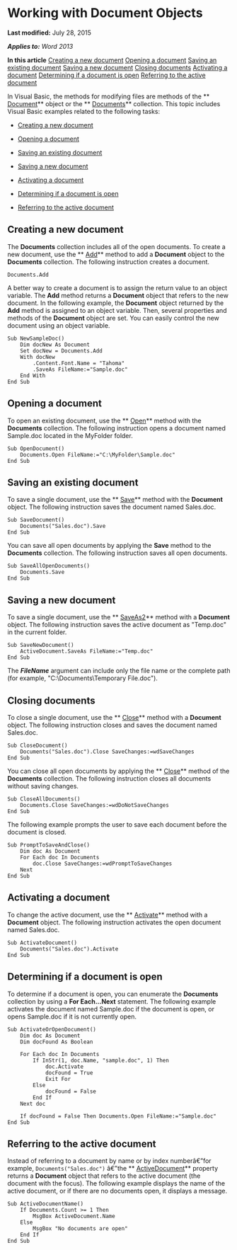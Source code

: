 
# Working with Document Objects

 **Last modified:** July 28, 2015

 _**Applies to:** Word 2013_

 **In this article**
 [Creating a new document](#sectionSection0)
 [Opening a document](#sectionSection1)
 [Saving an existing document](#sectionSection2)
 [Saving a new document](#sectionSection3)
 [Closing documents](#sectionSection4)
 [Activating a document](#sectionSection5)
 [Determining if a document is open](#sectionSection6)
 [Referring to the active document](#sectionSection7)


In Visual Basic, the methods for modifying files are methods of the  ** [Document](8d83487a-2345-a036-a916-971c9db5b7fb.md)** object or the ** [Documents](fc4ac973-19c1-703a-5538-f4426b8b7564.md)** collection. This topic includes Visual Basic examples related to the following tasks:

-  [Creating a new document](#Creating)
    
-  [Opening a document](#Opening)
    
-  [Saving an existing document](#Saving1)
    
-  [Saving a new document](#Saving2)
    
-  [Activating a document](#Activating)
    
-  [Determining if a document is open](#Determining)
    
-  [Referring to the active document](#Referring)
    

## Creating a new document
<a name="sectionSection0"> </a>

The  **Documents** collection includes all of the open documents. To create a new document, use the ** [Add](04b81417-cde9-4657-7737-90d266d05487.md)** method to add a **Document** object to the **Documents** collection. The following instruction creates a document.


```
Documents.Add
```

A better way to create a document is to assign the return value to an object variable. The  **Add** method returns a **Document** object that refers to the new document. In the following example, the **Document** object returned by the **Add** method is assigned to an object variable. Then, several properties and methods of the **Document** object are set. You can easily control the new document using an object variable.




```
Sub NewSampleDoc() 
    Dim docNew As Document 
    Set docNew = Documents.Add 
    With docNew 
        .Content.Font.Name = "Tahoma" 
        .SaveAs FileName:="Sample.doc" 
    End With 
End Sub
```


## Opening a document
<a name="sectionSection1"> </a>

To open an existing document, use the  ** [Open](9e61e9d5-58d1-833a-5f93-b87299deb400.md)** method with the **Documents** collection. The following instruction opens a document named Sample.doc located in the MyFolder folder.


```
Sub OpenDocument() 
    Documents.Open FileName:="C:\MyFolder\Sample.doc" 
End Sub
```


## Saving an existing document
<a name="sectionSection2"> </a>

To save a single document, use the  ** [Save](7e329abc-0530-7016-7712-687de2c780a8.md)** method with the **Document** object. The following instruction saves the document named Sales.doc.


```
Sub SaveDocument() 
    Documents("Sales.doc").Save 
End Sub
```

You can save all open documents by applying the  **Save** method to the **Documents** collection. The following instruction saves all open documents.




```
Sub SaveAllOpenDocuments() 
    Documents.Save 
End Sub
```


## Saving a new document
<a name="sectionSection3"> </a>

To save a single document, use the  ** [SaveAs2](aa491007-0e31-26f5-3a5e-477381529b6e.md)** method with a **Document** object. The following instruction saves the active document as "Temp.doc" in the current folder.


```
Sub SaveNewDocument() 
    ActiveDocument.SaveAs FileName:="Temp.doc" 
End Sub
```

The  **_FileName_** argument can include only the file name or the complete path (for example, "C:\Documents\Temporary File.doc").


## Closing documents
<a name="sectionSection4"> </a>

To close a single document, use the  ** [Close](59603a58-17ee-bc65-597b-6200e8be9fbc.md)** method with a **Document** object. The following instruction closes and saves the document named Sales.doc.


```
Sub CloseDocument() 
    Documents("Sales.doc").Close SaveChanges:=wdSaveChanges 
End Sub
```

You can close all open documents by applying the  ** [Close](0284daf3-311e-97c9-ffc6-74d63b85fdcd.md)** method of the **Documents** collection. The following instruction closes all documents without saving changes.




```
Sub CloseAllDocuments() 
    Documents.Close SaveChanges:=wdDoNotSaveChanges 
End Sub
```

The following example prompts the user to save each document before the document is closed.




```
Sub PromptToSaveAndClose() 
    Dim doc As Document 
    For Each doc In Documents 
        doc.Close SaveChanges:=wdPromptToSaveChanges 
    Next 
End Sub
```


## Activating a document
<a name="sectionSection5"> </a>

To change the active document, use the  ** [Activate](83cc5935-020b-470a-f7aa-7fea057ec08b.md)** method with a **Document** object. The following instruction activates the open document named Sales.doc.


```
Sub ActivateDocument() 
    Documents("Sales.doc").Activate 
End Sub
```


## Determining if a document is open
<a name="sectionSection6"> </a>

To determine if a document is open, you can enumerate the  **Documents** collection by using a **For Each...Next** statement. The following example activates the document named Sample.doc if the document is open, or opens Sample.doc if it is not currently open.


```
Sub ActivateOrOpenDocument() 
    Dim doc As Document 
    Dim docFound As Boolean 
 
    For Each doc In Documents 
        If InStr(1, doc.Name, "sample.doc", 1) Then 
            doc.Activate 
            docFound = True 
            Exit For 
        Else 
            docFound = False 
        End If 
    Next doc 
 
    If docFound = False Then Documents.Open FileName:="Sample.doc" 
End Sub
```


## Referring to the active document
<a name="sectionSection7"> </a>

Instead of referring to a document by name or by index numberâ€”for example,  `Documents("Sales.doc")` â€”the ** [ActiveDocument](c20a7c9f-f8a4-7913-f53f-10baa6807def.md)** property returns a **Document** object that refers to the active document (the document with the focus). The following example displays the name of the active document, or if there are no documents open, it displays a message.


```
Sub ActiveDocumentName() 
    If Documents.Count >= 1 Then 
        MsgBox ActiveDocument.Name 
    Else 
        MsgBox "No documents are open" 
    End If 
End Sub
```


